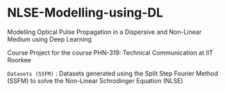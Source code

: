 # NLSE-Modelling-using-DL
Modelling Optical Pulse Propagation in a Dispersive and Non-Linear Medium using Deep Learning

Course Project for the course PHN-319: Technical Communication at IIT Roorkee

`Datasets (SSFM)` : Datasets generated using the Split Step Fourier Method (SSFM) to solve the Non-Linear Schrodinger Equation (NLSE)
